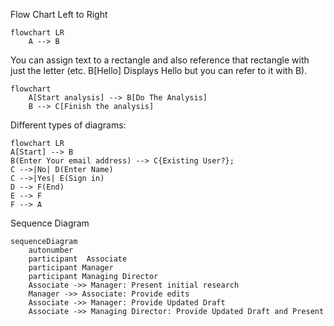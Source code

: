 Flow Chart Left to Right
```mermaid
flowchart LR 
    A --> B
```

You can assign text to a rectangle and also reference that rectangle
with just the letter (etc. B[Hello] Displays Hello but you can refer to it with B).
```mermaid
flowchart 
    A[Start analysis] --> B[Do The Analysis]
    B --> C[Finish the analysis]
```
Different types of diagrams:
```mermaid
flowchart LR 
A[Start] --> B
B(Enter Your email address) --> C{Existing User?};
C -->|No| D(Enter Name)
C -->|Yes| E(Sign in)
D --> F(End)
E --> F
F --> A
```
Sequence Diagram
```mermaid
sequenceDiagram
    autonumber
    participant  Associate
    participant Manager
    participant Managing Director
    Associate ->> Manager: Present initial research
    Manager ->> Associate: Provide edits
    Associate ->> Manager: Provide Updated Draft
    Associate ->> Managing Director: Provide Updated Draft and Present
```




